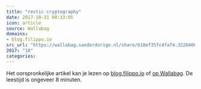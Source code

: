 ```yaml
---
title: "restic cryptography"
date: 2017-10-31 08:33:05
icon: article
source: Wallabag
domains:
- blog.filippo.io
src_url: "https://wallabag.sanderdorigo.nl/share/618ef35fc4faf4.32264063"
2017: "10"
categories:
---
```

Het oorspronkelijke artikel kan je lezen op [blog.filippo.io](https://blog.filippo.io/restic-cryptography/) of [op Wallabag](https://wallabag.sanderdorigo.nl/share/618ef35fc4faf4.32264063). De leestijd is ongeveer 8 minuten.